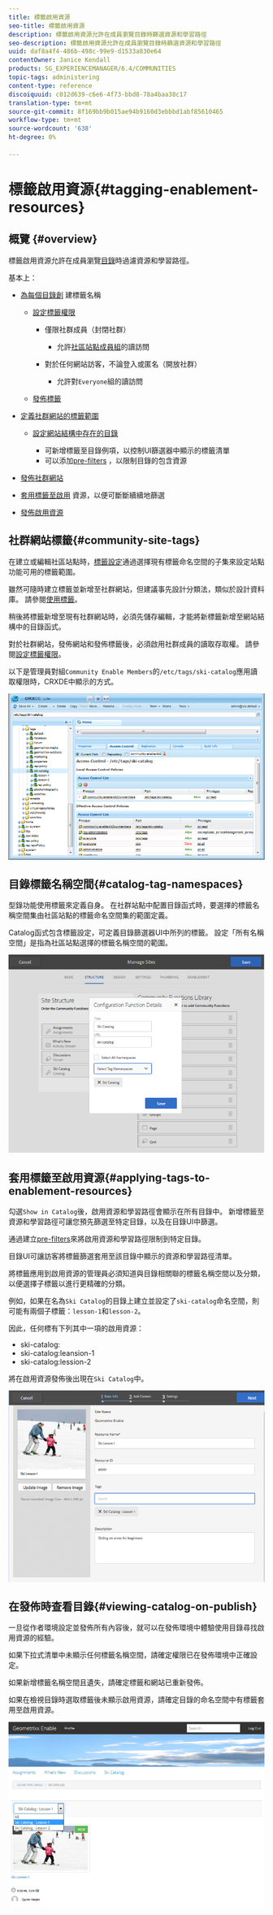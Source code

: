 ```yaml
---
title: 標籤啟用資源
seo-title: 標籤啟用資源
description: 標籤啟用資源允許在成員瀏覽目錄時篩選資源和學習路徑
seo-description: 標籤啟用資源允許在成員瀏覽目錄時篩選資源和學習路徑
uuid: daf8a4f4-486b-498c-99e9-d1533a830e64
contentOwner: Janice Kendall
products: SG_EXPERIENCEMANAGER/6.4/COMMUNITIES
topic-tags: administering
content-type: reference
discoiquuid: c012d639-c6e6-4f73-bbd8-78a4baa38c17
translation-type: tm+mt
source-git-commit: 8f169bb9b015ae94b9160d3ebbbd1abf85610465
workflow-type: tm+mt
source-wordcount: '638'
ht-degree: 0%

---
```



# 標籤啟用資源{#tagging-enablement-resources}

## 概覽 {#overview}

標籤啟用資源允許在成員瀏覽[目錄](functions.md#catalog-function)時過濾資源和學習路徑。

基本上：

* [為每個目錄創](../../help/sites-administering/tags.md#creating-a-namespace) 建標籤名稱

   * [設定標籤權限](../../help/sites-administering/tags.md#setting-tag-permissions)

      * 僅限社群成員（封閉社群）

         * 允許[社區站點成員組](users.md#publish-group-roles)的讀訪問
      * 對於任何網站訪客，不論登入或匿名（開放社群）

         * 允許對`Everyone`組的讀訪問
   * [發佈標籤](../../help/sites-administering/tags.md#publishing-tags)



* [定義社群網站的標籤範圍](sites-console.md#tagging)

   * [設定網站結構中存在的目錄](functions.md#catalog-function)

      * 可新增標籤至目錄例項，以控制UI篩選器中顯示的標籤清單
      * 可以添加[pre-filters](catalog-developer-essentials.md#pre-filters) ，以限制目錄的包含資源

* [發佈社群網站](sites-console.md#publishing-the-site)
* [套用標籤至啟用](resources.md#create-a-resource) 資源，以便可斷斷續續地篩選
* [發佈啟用資源](resources.md#publish)

## 社群網站標籤{#community-site-tags}

在建立或編輯社區站點時，[標籤設定](sites-console.md#tagging)通過選擇現有標籤命名空間的子集來設定站點功能可用的標籤範圍。

雖然可隨時建立標籤並新增至社群網站，但建議事先設計分類法，類似於設計資料庫。 請參閱[使用標籤](../../help/sites-authoring/tags.md)。

稍後將標籤新增至現有社群網站時，必須先儲存編輯，才能將新標籤新增至網站結構中的目錄函式。

對於社群網站，發佈網站和發佈標籤後，必須啟用社群成員的讀取存取權。 請參閱[設定標籤權限](../../help/sites-administering/tags.md#setting-tag-permissions)。

以下是管理員對組`Community Enable Members`的`/etc/tags/ski-catalog`應用讀取權限時，CRXDE中顯示的方式。

![chlimage_1-420](assets/chlimage_1-420.png)

## 目錄標籤名稱空間{#catalog-tag-namespaces}

型錄功能使用標籤來定義自身。 在社群站點中配置目錄函式時，要選擇的標籤名稱空間集由社區站點的標籤命名空間集的範圍定義。

Catalog函式包含標籤設定，可定義目錄篩選器UI中所列的標籤。 設定「所有名稱空間」是指為社區站點選擇的標籤名稱空間的範圍。

![chlimage_1-421](assets/chlimage_1-421.png)

## 套用標籤至啟用資源{#applying-tags-to-enablement-resources}

勾選`Show in Catalog`後，啟用資源和學習路徑會顯示在所有目錄中。 新增標籤至資源和學習路徑可讓您預先篩選至特定目錄，以及在目錄UI中篩選。

通過建立[pre-filters](catalog-developer-essentials.md#pre-filters)來將啟用資源和學習路徑限制到特定目錄。

目錄UI可讓訪客將標籤篩選套用至該目錄中顯示的資源和學習路徑清單。

將標籤應用到啟用資源的管理員必須知道與目錄相關聯的標籤名稱空間以及分類，以便選擇子標籤以進行更精確的分類。

例如，如果在名為`Ski Catalog`的目錄上建立並設定了`ski-catalog`命名空間，則可能有兩個子標籤：`lesson-1`和`lesson-2`。

因此，任何標有下列其中一項的啟用資源：

* ski-catalog:
* ski-catalog:leansion-1
* ski-catalog:lession-2

將在啟用資源發佈後出現在`Ski Catalog`中。

![chlimage_1-422](assets/chlimage_1-422.png)

## 在發佈時查看目錄{#viewing-catalog-on-publish}

一旦從作者環境設定並發佈所有內容後，就可以在發佈環境中體驗使用目錄尋找啟用資源的經驗。

如果下拉式清單中未顯示任何標籤名稱空間，請確定權限已在發佈環境中正確設定。

如果新增標籤名稱空間且遺失，請確定標籤和網站已重新發佈。

如果在檢視目錄時選取標籤後未顯示啟用資源，請確定目錄的命名空間中有標籤套用至啟用資源。

![chlimage_1-423](assets/chlimage_1-423.png)

